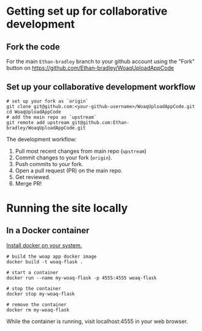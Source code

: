 # Getting set up for collaborative development

## Fork the code

For the main `Ethan-bradley` branch to your github account using the "Fork" button on https://github.com/Ethan-bradley/WoaqUploadAppCode


## Set up your collaborative development workflow


```console
# set up your fork as `origin`
git clone git@github.com:<your-github-username>/WoaqUploadAppCode.git
cd WoaqUploadAppCode
# add the main repo as `upstream`
git remote add upstream git@github.com:Ethan-bradley/WoaqUploadAppCode.git
```

The development workflow:

1. Pull most recent changes from main repo (`upstream`)
2. Commit changes to your fork (`origin`).
3. Push commits to your fork.
4. Open a pull request (PR) on the main repo.
5. Get reviewed.
6. Merge PR!


# Running the site locally

## In a Docker container

[Install docker on your system.](https://docs.docker.com/install/)

```console
# build the woap app docker image
docker build -t woaq-flask .

# start a container
docker run --name my-woaq-flask -p 4555:4555 woaq-flask

# stop the container
docker stop my-woaq-flask

# remove the container
docker rm my-woaq-flask
```

While the container is running, visit localhost:4555 in your web browser.
